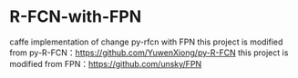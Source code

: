 # R-FCN-with-FPN
caffe implementation of change py-rfcn with FPN
this project is modified from py-R-FCN：https://github.com/YuwenXiong/py-R-FCN
this project is modified from FPN：https://github.com/unsky/FPN
